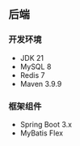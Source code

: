 ## 后端

### 开发环境

- JDK 21
- MySQL 8
- Redis 7
- Maven 3.9.9

### 框架组件

- Spring Boot 3.x
- MyBatis Flex

